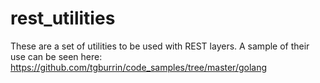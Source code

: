 # rest_utilities

These are a set of utilities to be used with REST layers.  A sample of their use can be seen here:
https://github.com/tgburrin/code_samples/tree/master/golang

